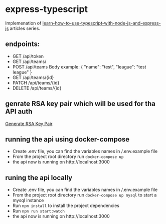 # express-typescript

Implemenation of [learn-how-to-use-typescript-with-node-js-and-express-js](https://www.becomebetterprogrammer.com/learn-how-to-use-typescript-with-node-js-and-express-js/) articles series.


## endpoints:
- GET /api/token
- GET /api/teams/
- POST /api/teams
    Body example: 
    {
        "name": "test",
        "league": "test league"
    }
- GET /api/teams/{id}
- PATCH /api/teams/{id}
- DELETE /api/teams/{id}

## genrate RSA key pair which will be used for tha API auth

[Generate RSA Key Pair](https://www.becomebetterprogrammer.com/jwt-authentication-middleware-nodejs-typescript/#Generate_RSA_Key_Pair)

## running the api using docker-compose
- Create .env file, you can find the variables names in /.env.example file
- From the project root directory run `docker-compose up`
- the api now is running on http://localhost:3000

## runing the api locally
- Create .env file, you can find the variables names in /.env.example file
- From the project root directory run `docker-compose up mysql` to start a mysql instance
- Run `npm install` to install the project dependencies
- Run `npm run start:watch`
- the api now is running on http://localhost:3000
